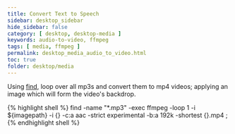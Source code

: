 ```yaml
---
title: Convert Text to Speech
sidebar: desktop_sidebar
hide_sidebar: false
category: [ desktop, desktop-media ]
keywords: audio-to-video, ffmpeg
tags: [ media, ffmpeg ]
permalink: desktop_media_audio_to_video.html
toc: true
folder: desktop/media
---
```


Using [find](/shell_find.html), loop over all mp3s and convert them to mp4 videos; applying an image which will form the video's backdrop.

{% highlight shell %}
find -name "*.mp3" -exec ffmpeg -loop 1 -i ${imagepath} -i {} -c:a aac -strict experimental -b:a 192k -shortest {}.mp4 \;
{% endhighlight shell %}
